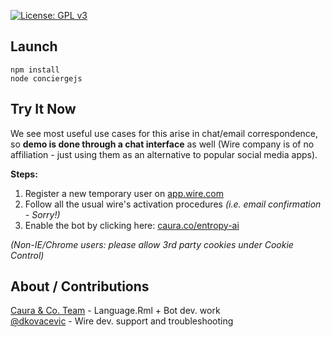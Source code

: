 <a href="https://www.gnu.org/licenses/gpl-3.0" target="_blank"><img src="https://img.shields.io/badge/License-GPL%20v3-blue.svg" alt="License: GPL v3"/></a><br/>
## Launch

```
npm install
node conciergejs
```

## Try It Now

We see most useful use cases for this arise in chat/email correspondence, so **demo is done through a chat interface** as well (Wire company is of no affiliation - just using them as an alternative to popular social media apps).

**Steps:**

1. Register a new temporary user on [app.wire.com](https://app.wire.com/auth/#register)
2. Follow all the usual wire's activation procedures *(i.e. email confirmation - Sorry!)*
3. Enable the bot by clicking here: [caura.co/entropy-ai](https://www.caura.co/entropy-ai)

*(Non-IE/Chrome users: please allow 3rd party cookies under Cookie Control)*


## About / Contributions

[Caura & Co. Team](https://github.com/caura) - Language.Rml + Bot dev. work<br/>
[@dkovacevic](https://github.com/dkovacevic) - Wire dev. support and troubleshooting<br/>
